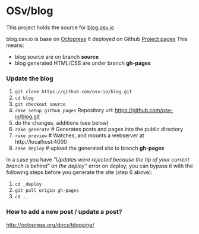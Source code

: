 OSv/blog
====

This project holds the source for [blog.osv.io](blog.osv.io)


blog.osv.io is base on [Octopress](octopress.org)
It deployed on Github [Project pages](http://octopress.org/docs/deploying/github/)
This means: 
* blog source are on branch **source**
* blog generated HTML/CSS are under branch **gh-pages**

### Update the blog

1. `git clone https://github.com/osv-io/blog.git`
2. `cd blog`
3. `git checkout source`
4. `rake setup_github_pages`
     Repository url: https://github.com/osv-io/blog.git
5. do the changes, additions (see below)
6. `rake generate`   # Generates posts and pages into the public directory
7. `rake preview`    # Watches, and mounts a webserver at http://localhost:4000
8. `rake deploy`     # upload the generated site to branch **gh-pages**


In a case you have *"Updates were rejected because the tip of your
current branch is behind" on the deploy"* error on deploy, you can
bypass it with the following steps before you generate the site (step
6 above):

1. `cd _deploy`
2. `git pull origin gh-pages`
3. `cd ..`

### How to add a new post / update a post?
http://octopress.org/docs/blogging/
